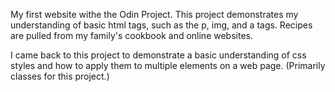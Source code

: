 My first website withe the Odin Project.
This project demonstrates my understanding of basic html
tags, such as the p, img, and a tags.
Recipes are pulled from my family's cookbook and online websites.

I came back to this project to demonstrate a basic understanding of css styles and how to apply them to multiple elements on a web page. (Primarily classes for this project.)